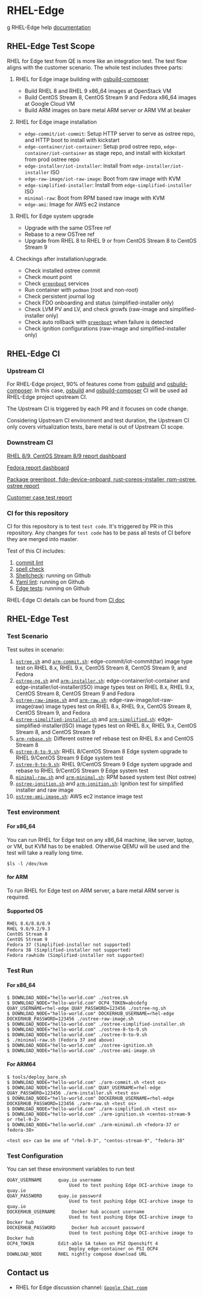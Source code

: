 # RHEL-Edge
g
RHEL-Edge help [documentation](HELP.md)

## RHEL-Edge Test Scope

RHEL for Edge test from QE is more like an integration test. The test flow aligns with the customer scenario. The whole test includes three parts:

1. RHEL for Edge image building with [osbuild-composer](https://github.com/osbuild/osbuild-composer.git)

    - Build RHEL 8 and RHEL 9 x86_64 images at OpenStack VM
    - Build CentOS Stream 8, CentOS Stream 9 and Fedora x86_64 images at Google Cloud VM
    - Build ARM images on bare metal ARM server or ARM VM at beaker

2. RHEL for Edge image installation

    - `edge-commit/iot-commit`: Setup HTTP server to serve as ostree repo, and HTTP boot to install with kickstart
    - `edge-container/iot-container`: Setup prod ostree repo, `edge-container/iot-container` as stage repo, and install with kickstart from prod ostree repo
    - `edge-installer/iot-installer`: Install from `edge-installer/iot-installer` ISO
    - `edge-raw-image/iot-raw-image`: Boot from raw image with KVM
    - `edge-simplified-installer`: Install from `edge-simplified-installer` ISO
    - `minimal-raw`: Boot from RPM based raw image with KVM
    - `edge-ami`: Image for AWS ec2 instance

3. RHEL for Edge system upgrade

    - Upgrade with the same OSTree ref
    - Rebase to a new OSTree ref
    - Upgrade from RHEL 8 to RHEL 9 or from CentOS Stream 8 to CentOS Stream 9

3. Checkings after installation/upgrade.

    - Check installed ostree commit
    - Check mount point
    - Check [`greenboot`](https://github.com/fedora-iot/greenboot.git) services
    - Run container with `podman` (root and non-root)
    - Check persistent journal log
    - Check FDO onboarding and status (simplified-installer only)
    - Check LVM PV and LV, and check growfs (raw-image and simplified-installer only)
    - Check auto rollback with [`greenboot`](https://github.com/fedora-iot/greenboot.git) when failure is detected
    - Check ignition configurations (raw-image and simplified-installer only)

## RHEL-Edge CI

### Upstream CI

For RHEL-Edge project, 90% of features come from [osbuild](https://github.com/osbuild/osbuild.git) and [osbuild-composer](https://github.com/osbuild/osbuild-composer.git). In this case, [osbuild](https://github.com/osbuild/osbuild.git) and [osbuild-composer](https://github.com/osbuild/osbuild-composer.git) CI will be used ad RHEL-Edge project upstream CI.

The Upstream CI is triggered by each PR and it focuses on code change.

Considering Upstream CI environment and test duration, the Upstream CI only covers virtualization tests, bare metal is out of Upstream CI scope.

### Downstream CI

[RHEL 8/9, CentOS Stream 8/9 report dashboard](https://github.com/virt-s1/rhel-edge/projects/1)

[Fedora report dashboard](https://github.com/virt-s1/rhel-edge/projects/2)

[Package greenboot, fido-device-onboard, rust-coreos-installer, rpm-ostree, ostree report](https://github.com/virt-s1/rhel-edge/projects/3)

[Customer case test report](https://github.com/virt-s1/rhel-edge/projects/4)

### CI for this repository

CI for this repository is to test `test code`. It's triggered by PR in this repository. Any changes for `test code` has to be pass all tests of CI before they are merged into master.

Test of this CI includes:

1. [commit lint](https://www.conventionalcommits.org/en/v1.0.0/)
2. [spell check](https://github.com/codespell-project/codespell)
3. [Shellcheck](https://www.shellcheck.net/): running on Github
4. [Yaml lint](https://yamllint.readthedocs.io/en/stable/): running on Github
5. [Edge tests](https://github.com/virt-s1/rhel-edge/blob/main/CI.md#rhel-for-edge-ci): running on Github

RHEL-Edge CI details can be found from [CI doc](CI.md)

## RHEL-Edge Test

### Test Scenario

Test suites in scenario:

1. [`ostree.sh`](ostree.sh) and [`arm-commit.sh`](arm-commit.sh): edge-commit/iot-commit(tar) image type test on RHEL 8.x, RHEL 9.x, CentOS Stream 8,  CentOS Stream 9, and Fedora
2. [`ostree-ng.sh`](ostree-ng.sh) and [`arm-installer.sh`](arm-installer.sh): edge-container/iot-container and edge-installer/iot-installer(ISO) image types test on RHEL 8.x, RHEL 9.x, CentOS Stream 8, CentOS Stream 9 and Fedora
3. [`ostree-raw-image.sh`](ostree-raw-image.sh) and [`arm-raw.sh`](arm-raw.sh): edge-raw-image/iot-raw-image(raw) image types test on RHEL 8.x, RHEL 9.x, CentOS Stream 8, CentOS Stream 9, and Fedora
4. [`ostree-simplified-installer.sh`](ostree-simplified-installer.sh) and [`arm-simplified.sh`](arm-simplified.sh): edge-simplified-installer(ISO) image types test on RHEL 8.x, RHEL 9.x, CentOS Stream 8, and CentOS Stream 9
5. [`arm-rebase.sh`](arm-rebase.sh): Different ostree ref rebase test on RHEL 8.x and CentOS Stream 8
6. [`ostree-8-to-9.sh`](ostree-8-to-9.sh): RHEL 8/CentOS Stream 8 Edge system upgrade to RHEL 9/CentOS Stream 9 Edge system test
6. [`ostree-9-to-9.sh`](ostree-9-to-9.sh): RHEL 9/CentOS Stream 9 Edge system upgrade and rebase to RHEL 9/CentOS Stream 9 Edge system test
7. [`minimal-raw.sh`](minimal-raw.sh) and [`arm-minimal.sh`](arm-minimal.sh): RPM based system test (Not ostree)
8. [`ostree-ignition.sh`](ostree-ignition.sh) and [`arm-ignition.sh`](arm-ignition.sh): Ignition test for simplified installer and raw image
8. [`ostree-ami-image.sh`](ostree-ami-image.sh): AWS ec2 instance image test

### Test environment

#### For x86_64

You can run RHEL for Edge test on any x86_64 machine, like server, laptop, or VM, but KVM has to be enabled. Otherwise QEMU will be used and the test will take a really long time.

    $ls -l /dev/kvm

#### for ARM

To run RHEL for Edge test on ARM server, a bare metal ARM server is required.

#### Supported OS

    RHEL 8.6/8.8/8.9
    RHEL 9.0/9.2/9.3
    CentOS Stream 8
    CentOS Stream 9
    Fedora 37 (Simplified-installer not supported)
    Fedora 38 (Simplified-installer not supported)
    Fedora rawhide (Simplified-installer not supported)

### Test Run

#### For x86_64

    $ DOWNLOAD_NODE="hello-world.com" ./ostree.sh
    $ DOWNLOAD_NODE="hello-world.com" OCP4_TOKEN=abcdefg QUAY_USERNAME=rhel-edge QUAY_PASSWORD=123456 ./ostree-ng.sh
    $ DOWNLOAD_NODE="hello-world.com" DOCKERHUB_USERNAME=rhel-edge DOCKERHUB_PASSWORD=123456 ./ostree-raw-image.sh
    $ DOWNLOAD_NODE="hello-world.com" ./ostree-simplified-installer.sh
    $ DOWNLOAD_NODE="hello-world.com" ./ostree-8-to-9.sh
    $ DOWNLOAD_NODE="hello-world.com" ./ostree-9-to-9.sh
    $ ./minimal-raw.sh (Fedora 37 and above)
    $ DOWNLOAD_NODE="hello-world.com" ./ostree-ignition.sh
    $ DOWNLOAD_NODE="hello-world.com" ./ostree-ami-image.sh

#### For ARM64

    $ tools/deploy_bare.sh
    $ DOWNLOAD_NODE="hello-world.com" ./arm-commit.sh <test os>
    $ DOWNLOAD_NODE="hello-world.com" QUAY_USERNAME=rhel-edge QUAY_PASSWORD=123456 ./arm-installer.sh <test os>
    $ DOWNLOAD_NODE="hello-world.com" DOCKERHUB_USERNAME=rhel-edge DOCKERHUB_PASSWORD=123456 ./arm-raw.sh <test os>
    $ DOWNLOAD_NODE="hello-world.com" ./arm-simplified.sh <test os>
    $ DOWNLOAD_NODE="hello-world.com" ./arm-ignition.sh <centos-stream-9 or rhel-9-2>
    $ DOWNLOAD_NODE="hello-world.com" ./arm-minimal.sh <fedora-37 or fedora-38>

    <test os> can be one of "rhel-9-3", "centos-stream-9", "fedora-38"

### Test Configuration

You can set these environment variables to run test

    QUAY_USERNAME      quay.io username
                           Used to test pushing Edge OCI-archive image to quay.io
    QUAY_PASSWORD      quay.io password
                           Used to test pushing Edge OCI-archive image to quay.io
    DOCKERHUB_USERNAME      Docker hub account username
                           Used to test pushing Edge OCI-archive image to Docker hub
    DOCKERHUB_PASSWORD      Docker hub account password
                           Used to test pushing Edge OCI-archive image to Docker hub
    OCP4_TOKEN         Edit-able SA token on PSI Openshift 4
                           Deploy edge-container on PSI OCP4
    DOWNLOAD_NODE      RHEL nightly compose download URL

## Contact us

- RHEL for Edge discussion channel: [`Google Chat room`](https://mail.google.com/chat/u/0/#chat/space/AAAAlhJ-myk)
